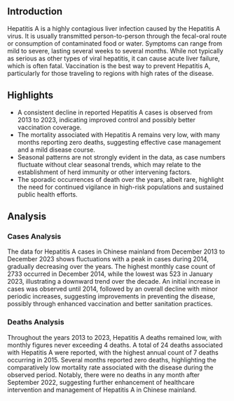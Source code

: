 ## Introduction

Hepatitis A is a highly contagious liver infection caused by the Hepatitis A virus. It is usually transmitted person-to-person through the fecal-oral route or consumption of contaminated food or water. Symptoms can range from mild to severe, lasting several weeks to several months. While not typically as serious as other types of viral hepatitis, it can cause acute liver failure, which is often fatal. Vaccination is the best way to prevent Hepatitis A, particularly for those traveling to regions with high rates of the disease.

## Highlights

- A consistent decline in reported Hepatitis A cases is observed from 2013 to 2023, indicating improved control and possibly better vaccination coverage. <br/>
- The mortality associated with Hepatitis A remains very low, with many months reporting zero deaths, suggesting effective case management and a mild disease course. <br/>
- Seasonal patterns are not strongly evident in the data, as case numbers fluctuate without clear seasonal trends, which may relate to the establishment of herd immunity or other intervening factors. <br/>
- The sporadic occurrences of death over the years, albeit rare, highlight the need for continued vigilance in high-risk populations and sustained public health efforts.

## Analysis

### Cases Analysis
The data for Hepatitis A cases in Chinese mainland from December 2013 to December 2023 shows fluctuations with a peak in cases during 2014, gradually decreasing over the years. The highest monthly case count of 2733 occurred in December 2014, while the lowest was 523 in January 2023, illustrating a downward trend over the decade. An initial increase in cases was observed until 2014, followed by an overall decline with minor periodic increases, suggesting improvements in preventing the disease, possibly through enhanced vaccination and better sanitation practices.

### Deaths Analysis
Throughout the years 2013 to 2023, Hepatitis A deaths remained low, with monthly figures never exceeding 4 deaths. A total of 24 deaths associated with Hepatitis A were reported, with the highest annual count of 7 deaths occurring in 2015. Several months reported zero deaths, highlighting the comparatively low mortality rate associated with the disease during the observed period. Notably, there were no deaths in any month after September 2022, suggesting further enhancement of healthcare intervention and management of Hepatitis A in Chinese mainland.

